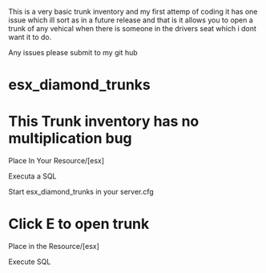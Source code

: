 
This is a very basic trunk inventory and my first attemp of coding it has one issue which ill sort as in a future release and 
that is it allows you to open a trunk of any vehical when there is someone in the drivers seat which i dont want it to do.

Any issues please submit to my git hub


# esx_diamond_trunks

# This Trunk inventory has no multiplication bug

Place In Your Resource/[esx]

Executa a SQL

Start esx_diamond_trunks in your server.cfg

# Click E to open trunk

Place in the Resource/[esx]

Execute  SQL